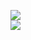 [![](https://img.shields.io/badge/Made%20With-Github%20Spray-lightgrey.svg?style=for-the-badge&logo=github)](https://github.com/Annihil/github-spray#7534)  
[![](https://i.imgur.com/2DrTn0Z.gif)](https://github.com/Annihil/github-spray)